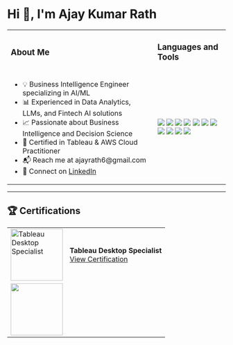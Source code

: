 # Hi 👋, I'm Ajay Kumar Rath

<table>
  <tr>
    <td><h3>About Me</h3></td>
    <td><h3>Languages and Tools</h3></td>
  </tr>
  <tr>
    <td>
      <ul>
        <li>💡 Business Intelligence Engineer specializing in AI/ML</li>
        <li>📊 Experienced in Data Analytics, LLMs, and Fintech AI solutions</li>
        <li>📈 Passionate about Business Intelligence and Decision Science</li>
        <li>📜 Certified in Tableau & AWS Cloud Practitioner</li>
        <li>📬 Reach me at ajayrath6@gmail.com</li>
        <li>🔗 Connect on <a href="https://www.linkedin.com/in/ajaykumarrath/">LinkedIn</a></li>
      </ul>
    </td>
    <td>
      <p>
        <img src="https://img.shields.io/badge/Python-3776AB?style=for-the-badge&logo=python&logoColor=white"/>
        <img src="https://img.shields.io/badge/SQL-4479A1?style=for-the-badge&logo=postgresql&logoColor=white"/>
        <img src="https://img.shields.io/badge/Tableau-E97627?style=for-the-badge&logo=tableau&logoColor=white"/>
        <img src="https://img.shields.io/badge/Apache%20Superset-273347?style=for-the-badge&logo=apache-superset&logoColor=white"/>
        <img src="https://img.shields.io/badge/TensorFlow-FF6F00?style=for-the-badge&logo=tensorflow&logoColor=white"/>
        <img src="https://img.shields.io/badge/Pandas-150458?style=for-the-badge&logo=pandas&logoColor=white"/>
        <img src="https://img.shields.io/badge/Scikit--learn-F7931E?style=for-the-badge&logo=scikit-learn&logoColor=white"/>
        <img src="https://img.shields.io/badge/LLM-0055A4?style=for-the-badge&logo=ai&logoColor=white"/>
        <img src="https://img.shields.io/badge/Transformers-FF6F00?style=for-the-badge&logo=huggingface&logoColor=white"/>
        <img src="https://img.shields.io/badge/Machine%20Learning-4CAF50?style=for-the-badge&logo=machine-learning&logoColor=white"/>
        <img src="https://img.shields.io/badge/AWS-232F3E?style=for-the-badge&logo=amazon-aws&logoColor=white"/>
      </p>
    </td>
  </tr>
</table>

---

## 🏆 **Certifications**
  
<table>
  <tr>
    <td>
      <a href="https://www.credly.com/badges/86109f50-0959-47f7-8c48-14ed4342f6df/public_url" target="_blank">
        <img src="https://images.credly.com/size/110x110/images/68448c12-790f-4369-855c-3efc16d37a99/image.png" width="120" alt="Tableau Desktop Specialist"/>
      </a>
    </td>
    <td>
      <strong>Tableau Desktop Specialist</strong>
      <br>
      <a href="https://www.credly.com/badges/86109f50-0959-47f7-8c48-14ed4342f6df/public_url" target="_blank">View Certification</a>
    </td>
  </tr>
  <tr>
    <td>
      <a href="https://www.credly.com/badges/cf309223-554d-4243-8bf2-90b3afc10897/public_url" target="_blank">
        <img src="https://images.credly.com/size/110x110/images/6848b92e-2fa2-44f4-8cfd-af85dc52e2bf/image.png" width="120" alt
